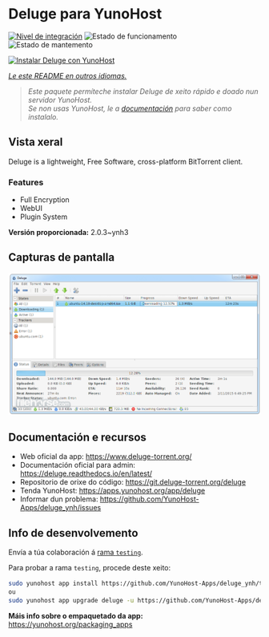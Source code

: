 <!--
NOTA: Este README foi creado automáticamente por <https://github.com/YunoHost/apps/tree/master/tools/readme_generator>
NON debe editarse manualmente.
-->

# Deluge para YunoHost

[![Nivel de integración](https://dash.yunohost.org/integration/deluge.svg)](https://dash.yunohost.org/appci/app/deluge) ![Estado de funcionamento](https://ci-apps.yunohost.org/ci/badges/deluge.status.svg) ![Estado de mantemento](https://ci-apps.yunohost.org/ci/badges/deluge.maintain.svg)

[![Instalar Deluge con YunoHost](https://install-app.yunohost.org/install-with-yunohost.svg)](https://install-app.yunohost.org/?app=deluge)

*[Le este README en outros idiomas.](./ALL_README.md)*

> *Este paquete permíteche instalar Deluge de xeito rápido e doado nun servidor YunoHost.*  
> *Se non usas YunoHost, le a [documentación](https://yunohost.org/install) para saber como instalalo.*

## Vista xeral

Deluge is a lightweight, Free Software, cross-platform BitTorrent client.

### Features

- Full Encryption
- WebUI
- Plugin System



**Versión proporcionada:** 2.0.3~ynh3

## Capturas de pantalla

![Captura de pantalla de Deluge](./doc/screenshots/screenshot.png)

## Documentación e recursos

- Web oficial da app: <https://www.deluge-torrent.org/>
- Documentación oficial para admin: <https://deluge.readthedocs.io/en/latest/>
- Repositorio de orixe do código: <https://git.deluge-torrent.org/deluge>
- Tenda YunoHost: <https://apps.yunohost.org/app/deluge>
- Informar dun problema: <https://github.com/YunoHost-Apps/deluge_ynh/issues>

## Info de desenvolvemento

Envía a túa colaboración á [rama `testing`](https://github.com/YunoHost-Apps/deluge_ynh/tree/testing).

Para probar a rama `testing`, procede deste xeito:

```bash
sudo yunohost app install https://github.com/YunoHost-Apps/deluge_ynh/tree/testing --debug
ou
sudo yunohost app upgrade deluge -u https://github.com/YunoHost-Apps/deluge_ynh/tree/testing --debug
```

**Máis info sobre o empaquetado da app:** <https://yunohost.org/packaging_apps>
